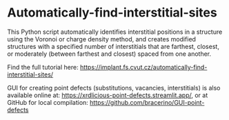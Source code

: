 # Automatically-find-interstitial-sites
This Python script automatically identifies interstitial positions in a structure using the Voronoi or charge density method, and creates modified structures with a specified number of interstitials that are farthest, closest, or moderately (between farthest and closest) spaced from one another.

Find the full tutorial here: 
https://implant.fs.cvut.cz/automatically-find-interstitial-sites/

GUI for creating point defects (substitutions, vacancies, interstitials) is also available online at: https://xrdlicious-point-defects.streamlit.app/, or at GitHub for local compilation: https://github.com/bracerino/GUI-point-defects

